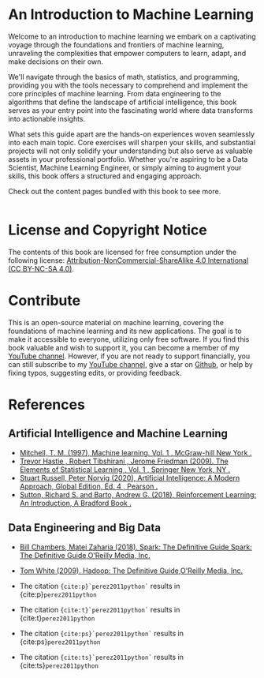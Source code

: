 # An Introduction to Machine Learning

Welcome to an introduction to machine learning we embark on a captivating voyage through the foundations and frontiers of machine learning, unraveling the complexities that empower computers to learn, adapt, and make decisions on their own.

We'll navigate through the basics of math, statistics, and programming, providing you with the tools necessary to comprehend and implement the core principles of machine learning. From data engineering to the algorithms that define the landscape of artificial intelligence, this book serves as your entry point into the fascinating world where data transforms into actionable insights.

What sets this guide apart are the hands-on experiences woven seamlessly into each main topic. Core exercises will sharpen your skills, and substantial projects will not only solidify your understanding but also serve as valuable assets in your professional portfolio. Whether you're aspiring to be a Data Scientist, Machine Learning Engineer, or simply aiming to augment your skills, this book offers a structured and engaging approach.

Check out the content pages bundled with this book to see more.

```{tableofcontents}
```
# License and Copyright Notice
The contents of this book are licensed for free consumption under the following license: [Attribution-NonCommercial-ShareAlike 4.0 International  (CC BY-NC-SA 4.0)](https://creativecommons.org/licenses/by-nc-sa/4.0/deed.en).

# Contribute
This is an open-source material on machine learning, covering the foundations of machine learning and its new applications. The goal is to make it accessible to everyone, utilizing only free software. If you find this book valuable and wish to support it, you can become a member of my [YouTube channel](https://www.youtube.com/@2001Engenharia). However, if you are not ready to support financially, you can still subscribe to my [YouTube channel](https://www.youtube.com/@2001Engenharia), give a star on [Github](https://github.com/joaomh/ml-book), or help by fixing typos, suggesting edits, or providing feedback.

# References
## Artificial Intelligence and Machine Learning
- [Mitchell, T. M. (1997), Machine learning. Vol. 1 , McGraw-hill New York .](https://www.cs.cmu.edu/~tom/mlbook.html)
- [Trevor Hastie , Robert Tibshirani , Jerome Friedman (2009). The Elements of Statistical Learning , Vol. 1 , Springer New York, NY .](https://hastie.su.domains/Papers/ESLII.pdf)
- [Stuart Russell, Peter Norvig  (2020), Artificial Intelligence: A Modern Approach, Global Edition, Ed. 4 , Pearson .](https://aima.cs.berkeley.edu/)
- [Sutton, Richard S. and Barto, Andrew G.  (2018), Reinforcement Learning: An Introduction, A Bradford Book .](https://aima.cs.berkeley.edu/)

## Data Engineering and Big Data
- [Bill Chambers, Matei Zaharia (2018). Spark: The Definitive Guide Spark: The Definitive Guide,O'Reilly Media, Inc.](https://www.oreilly.com/library/view/spark-the-definitive/9781491912201/)
- [Tom White (2009). Hadoop: The Definitive Guide,O'Reilly Media, Inc.](https://www.oreilly.com/library/view/hadoop-the-definitive/9780596521974/)

- The citation `` {cite:p}`perez2011python` `` results in {cite:p}`perez2011python`
- The citation `` {cite:t}`perez2011python` `` results in {cite:t}`perez2011python`
- The citation `` {cite:ps}`perez2011python` `` results in {cite:ps}`perez2011python`
- The citation `` {cite:ts}`perez2011python` `` results in {cite:ts}`perez2011python`


```{bibliography}
```
